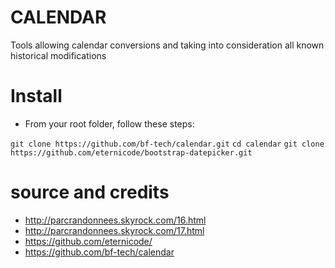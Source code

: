 # CALENDAR
Tools allowing calendar conversions and taking into consideration all known historical modifications

# Install #

* From your root folder, follow these steps:

`git clone https://github.com/bf-tech/calendar.git`
`cd calendar`
`git clone https://github.com/eternicode/bootstrap-datepicker.git`

# source and credits #

* http://parcrandonnees.skyrock.com/16.html
* http://parcrandonnees.skyrock.com/17.html
* https://github.com/eternicode/
* https://github.com/bf-tech/calendar
